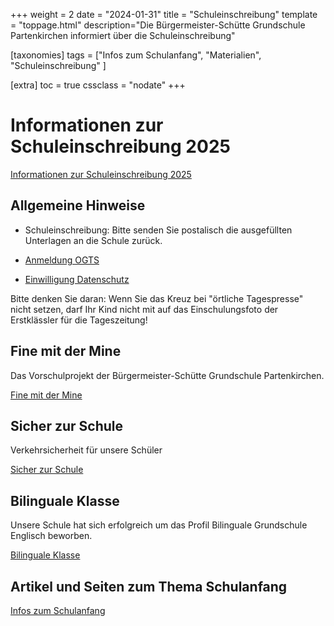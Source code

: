 +++
weight = 2
date = "2024-01-31"
title = "Schuleinschreibung"
template = "toppage.html"
description="Die Bürgermeister-Schütte Grundschule Partenkirchen informiert über die Schuleinschreibung"

[taxonomies]
tags = ["Infos zum Schulanfang", "Materialien", "Schuleinschreibung" ]

[extra]
toc = true
cssclass = "nodate"
+++


# Informationen zur Schuleinschreibung 2025

[Informationen zur Schuleinschreibung 2025](https://volksschule-partenkirchen.de/posts/20250301-1/)

## Allgemeine Hinweise

- Schuleinschreibung: Bitte senden Sie postalisch die ausgefüllten
Unterlagen an die Schule zurück.

- [Anmeldung OGTS](https://volksschule-partenkirchen.de/downloads/#grundschule)

- [Einwilligung Datenschutz](https://volksschule-partenkirchen.de/downloads/grundschule/Einwilligung%20Datenschutz.pdf)

Bitte denken Sie daran: Wenn Sie das Kreuz bei "örtliche Tagespresse"
nicht setzen, darf Ihr Kind nicht mit auf das Einschulungsfoto der
Erstklässler für die Tageszeitung!

## Fine mit der Mine
Das Vorschulprojekt der Bürgermeister-Schütte Grundschule Partenkirchen.

[Fine mit der Mine](https://volksschule-partenkirchen.de/schullebenseiten/finemitdermine/)

## Sicher zur Schule

Verkehrsicherheit für unsere Schüler

[Sicher zur Schule](https://volksschule-partenkirchen.de/archiv/archiv-30/)

## Bilinguale Klasse

Unsere Schule hat sich erfolgreich um das Profil Bilinguale Grundschule Englisch beworben.

[Bilinguale Klasse](/schullebenseiten/bilingualeklasse/)  

## Artikel und Seiten zum Thema Schulanfang

[Infos zum Schulanfang](https://volksschule-partenkirchen.de/tags/infos-zum-schulanfang/)




